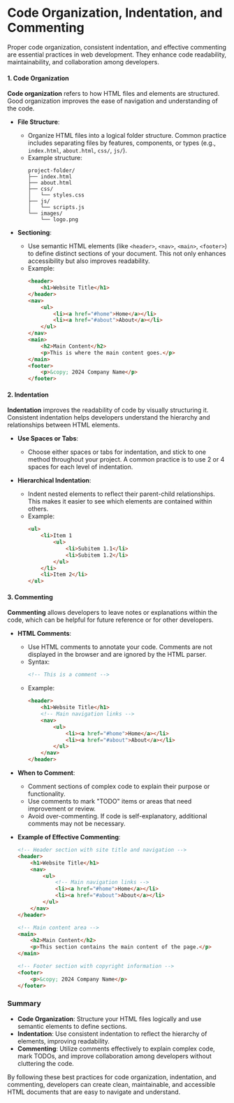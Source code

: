 # Code Organization, Indentation, and Commenting

Proper code organization, consistent indentation, and effective commenting are essential practices in web development. They enhance code readability, maintainability, and collaboration among developers.

#### 1. Code Organization

**Code organization** refers to how HTML files and elements are structured. Good organization improves the ease of navigation and understanding of the code.

- **File Structure**:
  - Organize HTML files into a logical folder structure. Common practice includes separating files by features, components, or types (e.g., `index.html`, `about.html`, `css/`, `js/`).
  - Example structure:
    ```
    project-folder/
    ├── index.html
    ├── about.html
    ├── css/
    │   └── styles.css
    ├── js/
    │   └── scripts.js
    └── images/
        └── logo.png
    ```

- **Sectioning**:
  - Use semantic HTML elements (like `<header>`, `<nav>`, `<main>`, `<footer>`) to define distinct sections of your document. This not only enhances accessibility but also improves readability.
  - Example:
    ```html
    <header>
        <h1>Website Title</h1>
    </header>
    <nav>
        <ul>
            <li><a href="#home">Home</a></li>
            <li><a href="#about">About</a></li>
        </ul>
    </nav>
    <main>
        <h2>Main Content</h2>
        <p>This is where the main content goes.</p>
    </main>
    <footer>
        <p>&copy; 2024 Company Name</p>
    </footer>
    ```

#### 2. Indentation

**Indentation** improves the readability of code by visually structuring it. Consistent indentation helps developers understand the hierarchy and relationships between HTML elements.

- **Use Spaces or Tabs**:
  - Choose either spaces or tabs for indentation, and stick to one method throughout your project. A common practice is to use 2 or 4 spaces for each level of indentation.
  
- **Hierarchical Indentation**:
  - Indent nested elements to reflect their parent-child relationships. This makes it easier to see which elements are contained within others.
  - Example:
    ```html
    <ul>
        <li>Item 1
            <ul>
                <li>Subitem 1.1</li>
                <li>Subitem 1.2</li>
            </ul>
        </li>
        <li>Item 2</li>
    </ul>
    ```

#### 3. Commenting

**Commenting** allows developers to leave notes or explanations within the code, which can be helpful for future reference or for other developers.

- **HTML Comments**:
  - Use HTML comments to annotate your code. Comments are not displayed in the browser and are ignored by the HTML parser.
  - Syntax:
    ```html
    <!-- This is a comment -->
    ```
  - Example:
    ```html
    <header>
        <h1>Website Title</h1>
        <!-- Main navigation links -->
        <nav>
            <ul>
                <li><a href="#home">Home</a></li>
                <li><a href="#about">About</a></li>
            </ul>
        </nav>
    </header>
    ```

- **When to Comment**:
  - Comment sections of complex code to explain their purpose or functionality.
  - Use comments to mark "TODO" items or areas that need improvement or review.
  - Avoid over-commenting. If code is self-explanatory, additional comments may not be necessary.

- **Example of Effective Commenting**:
  ```html
  <!-- Header section with site title and navigation -->
  <header>
      <h1>Website Title</h1>
      <nav>
          <ul>
              <!-- Main navigation links -->
              <li><a href="#home">Home</a></li>
              <li><a href="#about">About</a></li>
          </ul>
      </nav>
  </header>

  <!-- Main content area -->
  <main>
      <h2>Main Content</h2>
      <p>This section contains the main content of the page.</p>
  </main>

  <!-- Footer section with copyright information -->
  <footer>
      <p>&copy; 2024 Company Name</p>
  </footer>
  ```

### Summary

- **Code Organization**: Structure your HTML files logically and use semantic elements to define sections.
- **Indentation**: Use consistent indentation to reflect the hierarchy of elements, improving readability.
- **Commenting**: Utilize comments effectively to explain complex code, mark TODOs, and improve collaboration among developers without cluttering the code.

By following these best practices for code organization, indentation, and commenting, developers can create clean, maintainable, and accessible HTML documents that are easy to navigate and understand.